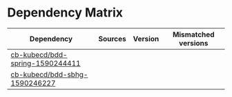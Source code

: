 # Dependency Matrix

Dependency | Sources | Version | Mismatched versions
---------- | ------- | ------- | -------------------
[cb-kubecd/bdd-spring-1590244411](https://github.com/cb-kubecd/bdd-spring-1590244411.git) |  | []() | 
[cb-kubecd/bdd-sbhg-1590246227](https://github.com/cb-kubecd/bdd-sbhg-1590246227.git) |  | []() | 
